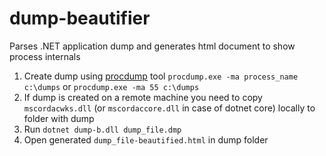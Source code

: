 # dump-beautifier
Parses .NET application dump and generates html document to show process internals

1. Create dump using [procdump](https://docs.microsoft.com/en-us/sysinternals/downloads/procdump) tool `procdump.exe -ma process_name c:\dumps` or `procdump.exe -ma 55 c:\dumps`
2. If dump is created on a remote machine you need to copy `mscordacwks.dll` (or `mscordaccore.dll` in case of dotnet core) locally to folder with dump
2. Run `dotnet dump-b.dll dump_file.dmp`
3. Open generated `dump_file-beautified.html` in dump folder
